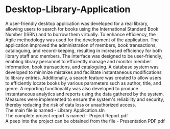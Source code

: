 # Desktop-Library-Application
A user-friendly desktop application was developed for a real library, allowing users to search for books using the International Standard Book Number (ISBN) and to borrow them virtually. To enhance efficiency, the Agile methodology was used for the development of the application. The application improved the administration of members, book transactions, cataloguing, and record-keeping, resulting in increased efficiency for both library staff and members. The interface was designed to be user-friendly, enabling library personnel to efficiently manage and monitor member information, book transactions, and cataloguing. A database system was developed to minimize mistakes and facilitate instantaneous modifications to library entries. Additionally, a search feature was created to allow users to efficiently locate books by various parameters such as author, title, and genre. A reporting functionality was also developed to produce instantaneous analytics and reports using the data gathered by the system. Measures were implemented to ensure the system's reliability and security, thereby reducing the risk of data loss or unauthorized access.  
The main file is named - Library Application.sln  
The complete project report is named - Project Report.pdf <br />
A peep into the project can be obtained from the file - Presentation PDF.pdf

